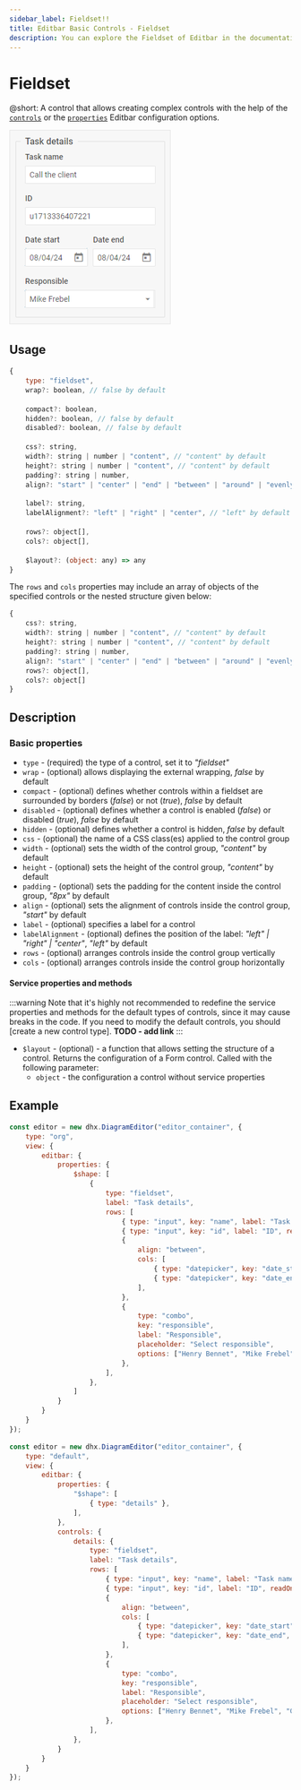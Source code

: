 ```yaml
---
sidebar_label: Fieldset!!
title: Editbar Basic Controls - Fieldset 
description: You can explore the Fieldset of Editbar in the documentation of the the DHTMLX JavaScript Diagram library. Browse developer guides and API reference, try out code examples and live demos, and download a free 30-day evaluation version of DHTMLX Suite.
---
```


# Fieldset

@short: A control that allows creating complex controls with the help of the [`controls`](/api/diagram_editor/editbar/config/controls_property/) or the [`properties`](/api/diagram_editor/editbar/config/properties_property/) Editbar configuration options.

![Fieldset control](../../../../assets/editbar-basic-controls/fieldset.png)

## Usage

~~~js
{
    type: "fieldset",
    wrap?: boolean, // false by default

    compact?: boolean,
    hidden?: boolean, // false by default
    disabled?: boolean, // false by default

    css?: string,
    width?: string | number | "content", // "content" by default
    height?: string | number | "content", // "content" by default
    padding?: string | number,
    align?: "start" | "center" | "end" | "between" | "around" | "evenly", // "start" by default

    label?: string,
    labelAlignment?: "left" | "right" | "center", // "left" by default

    rows?: object[],
    cols?: object[],

    $layout?: (object: any) => any
}
~~~

The `rows` and `cols` properties may include an array of objects of the specified controls or the nested structure given below:

~~~js
{
    css?: string,
    width?: string | number | "content", // "content" by default
    height?: string | number | "content", // "content" by default
    padding?: string | number,
    align?: "start" | "center" | "end" | "between" | "around" | "evenly", // "start" by default
    rows?: object[],
    cols?: object[]
}
~~~

## Description

### Basic properties

- `type` - (required) the type of a control, set it to *"fieldset"*
- `wrap` - (optional) allows displaying the external wrapping, *false* by default
- `compact` - (optional) defines whether controls within a fieldset are surrounded by borders (*false*) or not (*true*), *false* by default
- `disabled` - (optional) defines whether a control is enabled (*false*) or disabled (*true*), *false* by default
- `hidden` - (optional) defines whether a control is hidden, *false* by default
- `css` - (optional) the name of a CSS class(es) applied to the control group
- `width` - (optional) sets the width of the control group, *"content"* by default
- `height` - (optional) sets the height of the control group, *"content"* by default
- `padding` - (optional) sets the padding for the content inside the control group, *"8px"* by default
- `align` - (optional) sets the alignment of controls inside the control group, *"start"* by default
- `label` - (optional) specifies a label for a control
- `labelAlignment` - (optional) defines the position of the label: *"left" | "right" | "center"*, *"left"* by default
- `rows` - (optional) arranges controls inside the control group vertically
- `cols` - (optional) arranges controls inside the control group horizontally

#### Service properties and methods

:::warning
Note that it's highly not recommended to redefine the service properties and methods for the default types of controls, since it may cause breaks in the code. If you need to modify the default controls, you should [create a new control type]. **TODO - add link**
:::

- `$layout` - (optional) - a function that allows setting the structure of a control. Returns the configuration of a Form control. Called with the following parameter:
    - `object` - the configuration a control without service properties

## Example

~~~js {7-28} title="Creating a fieldset via the properties property"
const editor = new dhx.DiagramEditor("editor_container", {
    type: "org",
    view: {
        editbar: {
            properties: {
                $shape: [
                    {
                        type: "fieldset",
                        label: "Task details",
                        rows: [
                            { type: "input", key: "name", label: "Task name" },
                            { type: "input", key: "id", label: "ID", readOnly: true },
                            {
                                align: "between",
                                cols: [
                                    { type: "datepicker", key: "date_start", label: "Date start", width: "48%" },
                                    { type: "datepicker", key: "date_end", label: "Date end", width: "48%" },
                                ],
                            },
                            {
                                type: "combo",
                                key: "responsible",
                                label: "Responsible",
                                placeholder: "Select responsible",
                                options: ["Henry Bennet", "Mike Frebel", "Greg Mash"]
                            },
                        ],
                    },
                ]
            }
        }
    }
});
~~~

~~~js {10-33} title="Creating a complex control via the controls property"
const editor = new dhx.DiagramEditor("editor_container", {
    type: "default",
    view: {
        editbar: {
            properties: {
                "$shape": [
                    { type: "details" },
                ],
            },
            controls: {
                details: {
                    type: "fieldset",
                    label: "Task details",
                    rows: [
                        { type: "input", key: "name", label: "Task name" },
                        { type: "input", key: "id", label: "ID", readOnly: true },
                        {
                            align: "between",
                            cols: [
                                { type: "datepicker", key: "date_start", label: "Date start", width: "48%" },
                                { type: "datepicker", key: "date_end", label: "Date end", width: "48%" },
                            ],
                        },
                        {
                            type: "combo",
                            key: "responsible",
                            label: "Responsible",
                            placeholder: "Select responsible",
                            options: ["Henry Bennet", "Mike Frebel", "Greg Mash"]
                        },
                    ],
                },
            }
        }
    }
});
~~~